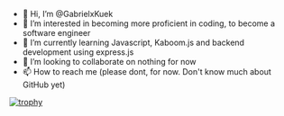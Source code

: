 - 👋 Hi, I’m @GabrielxKuek
- 👀 I’m interested in becoming more proficient in coding, to become a software engineer
- 🌱 I’m currently learning Javascript, Kaboom.js and backend development using express.js
- 💞️ I’m looking to collaborate on nothing for now
- 📫 How to reach me (please dont, for now. Don't know much about GitHub yet)

[![trophy](https://github-profile-trophy.vercel.app/GabrielxKuekryo-ma)](https://github.com/ryo-ma/github-profile-trophy)

<!---
GabrielxKuek/GabrielxKuek is a ✨ special ✨ repository because its `README.md` (this file) appears on your GitHub profile.
You can click the Preview link to take a look at your changes.
--->
